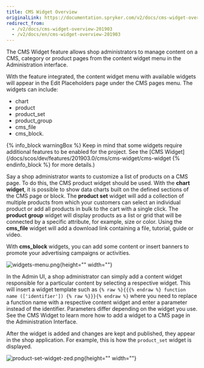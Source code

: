 ```yaml
---
title: CMS Widget Overview
originalLink: https://documentation.spryker.com/v2/docs/cms-widget-overview-201903
redirect_from:
  - /v2/docs/cms-widget-overview-201903
  - /v2/docs/en/cms-widget-overview-201903
---
```


The CMS Widget feature allows shop administrators to manage content on a CMS, category or product pages from the content widget menu in the Administration interface.

With the feature integrated, the content widget menu with available widgets will appear in the Edit Placeholders page under the CMS pages menu. The widgets can include:

* chart
* product
* product_set
* product_group
* cms_file
* cms_block.

{% info_block warningBox %}
Keep in mind that some widgets require additional features to be enabled for the project. See the [CMS Widget](/docs/scos/dev/features/201903.0/cms/cms-widget/cms-widget
{% endinfo_block %} for more details.)

Say a shop administrator wants to customize a list of products on a CMS page. To do this, the CMS product widget should be used. With the **chart widget**, it is possible to show data charts built on the defined sections of the CMS page or block. The **product set** widget will add a collection of multiple products from which your customers can select an individual product or add all products in bulk to the cart with a single click. The **product group** widget will display products as a list or grid that will be connected by a specific attribute, for example, size or color. Using the **cms_file** widget will add a download link containing a file, tutorial, guide or video.

With **cms_block** widgets, you can add some content or insert banners to promote your advertising campaigns or activities.

![widgets-menu.png](https://spryker.s3.eu-central-1.amazonaws.com/docs/Features/CMS/CMS+Widget/CMS+Widget+Overview/widgets-menu.png){height="" width=""}

In the Admin UI, a shop administrator can simply add a content widget responsible for a particular content by selecting a respective widget. This will insert a widget template such as `{% raw %}{{{% endraw %} function name (['identifier']) {% raw %}}}{% endraw %}` where you need to replace a function name with a respective content widget and enter a parameter instead of the identifier. Parameters differ depending on the widget you use. See the CMS Widget to learn more how to add a widget to a CMS page in the Administration Interface.

After the widget is added and changes are kept and published, they appear in the shop application. For example, this is how the `product_set` widget is displayed.

![product-set-widget-zed.png](https://spryker.s3.eu-central-1.amazonaws.com/docs/Features/CMS/CMS+Widget/CMS+Widget+Overview/product-set-widget-zed.png){height="" width=""}

<!-- Last review date: Mar 4, 2019 -- by Yuliia Boiko -->
